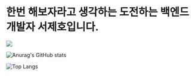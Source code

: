 # **한번 해보자라고 생각하는 도전하는 백엔드 개발자 서제호입니다.**

<a href="https://hits.seeyoufarm.com"><img src="https://hits.seeyoufarm.com/api/count/incr/badge.svg?url=https%3A%2F%2Fgithub.com%2Flemonticsoul&count_bg=%233DBCC8&title_bg=%23555555&icon=&icon_color=%23E7E7E7&title=hits&edge_flat=false"/></a>


![Anurag's GitHub stats](https://github-readme-stats.vercel.app/api?username=lemonticsoul&show_icons=true&theme=dracula)

![Top Langs](https://github-readme-stats.vercel.app/api/top-langs/?username=lemonticsoul&layout=compact&theme=dracula)
